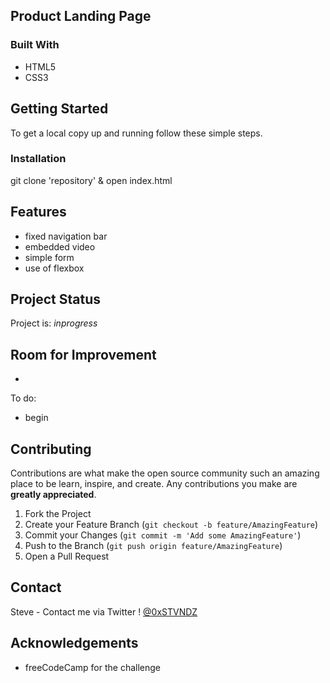 <!-- ABOUT THE PROJECT -->
##  Product Landing Page

<!--[Demo](https://example.com)-->

### Built With

* HTML5
* CSS3


<!-- GETTING STARTED -->
## Getting Started

To get a local copy up and running follow these simple steps.

### Installation

git  clone 'repository' & open index.html


## Features
- fixed navigation bar
- embedded video
- simple form
- use of flexbox


## Project Status
Project is: _inprogress_ 


## Room for Improvement
- 

To do:
- begin

<!-- CONTRIBUTING -->
## Contributing

Contributions are what make the open source community such an amazing place to be learn, inspire, and create. Any contributions you make are **greatly appreciated**.

1. Fork the Project
2. Create your Feature Branch (`git checkout -b feature/AmazingFeature`)
3. Commit your Changes (`git commit -m 'Add some AmazingFeature'`)
4. Push to the Branch (`git push origin feature/AmazingFeature`)
5. Open a Pull Request



<!-- CONTACT -->
## Contact

Steve - Contact me via Twitter ! [@0xSTVNDZ](https://twitter.com/0xSTVNDZ) 

<!-- ACKNOWLEDGEMENTS -->
## Acknowledgements

* freeCodeCamp for the challenge